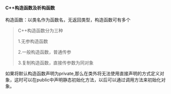 #### C++构造函数及析构函数

构造函数：以类名作为函数名，无返回类型，构造函数可有多个

> C++构造函数分为三种
>
> 1.无参构造函数
>
> 2.一般构造函数，普通传参
>
> 3.复制构造函数，直接传参数为同对象

如果将默认构造函数声明为private,那么在类外将无法使用直接声明的方式定义对象，这时可以在public中声明静态初始化方法，以后可以通过调用方法来初始化对象。